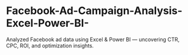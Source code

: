 # Facebook-Ad-Campaign-Analysis-Excel-Power-BI-
Analyzed Facebook ad data using Excel &amp; Power BI — uncovering CTR, CPC, ROI, and optimization insights.
